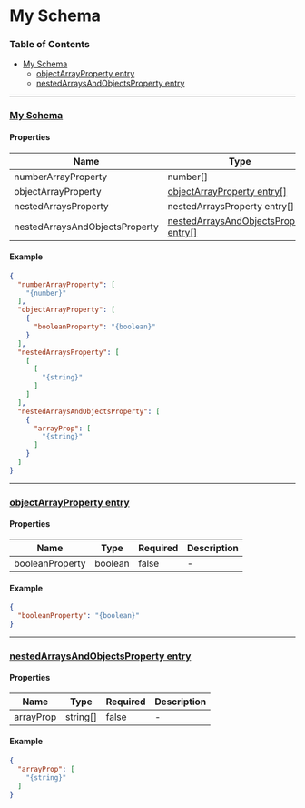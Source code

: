 # My Schema
### Table of Contents

- [My Schema](#root)
    - [objectArrayProperty entry](#%2Fproperties%2FobjectArrayProperty%2Fitems)
    - [nestedArraysAndObjectsProperty entry](#%2Fproperties%2FnestedArraysAndObjectsProperty%2Fitems)

---
### [My Schema](#root)
#### Properties

| Name | Type | Required | Description |
|------|------|------|------|
| numberArrayProperty | number\[\] | false | \- |
| objectArrayProperty | [objectArrayProperty entry\[\]](#%2Fproperties%2FobjectArrayProperty%2Fitems) | false | \- |
| nestedArraysProperty | nestedArraysProperty entry\[\] | false | \- |
| nestedArraysAndObjectsProperty | [nestedArraysAndObjectsProperty entry\[\]](#%2Fproperties%2FnestedArraysAndObjectsProperty%2Fitems) | false | \- |

#### Example

```json
{
  "numberArrayProperty": [
    "{number}"
  ],
  "objectArrayProperty": [
    {
      "booleanProperty": "{boolean}"
    }
  ],
  "nestedArraysProperty": [
    [
      [
        "{string}"
      ]
    ]
  ],
  "nestedArraysAndObjectsProperty": [
    {
      "arrayProp": [
        "{string}"
      ]
    }
  ]
}
```
---
### [objectArrayProperty entry](#%2Fproperties%2FobjectArrayProperty%2Fitems)
#### Properties

| Name | Type | Required | Description |
|------|------|------|------|
| booleanProperty | boolean | false | \- |

#### Example

```json
{
  "booleanProperty": "{boolean}"
}
```
---
### [nestedArraysAndObjectsProperty entry](#%2Fproperties%2FnestedArraysAndObjectsProperty%2Fitems)
#### Properties

| Name | Type | Required | Description |
|------|------|------|------|
| arrayProp | string\[\] | false | \- |

#### Example

```json
{
  "arrayProp": [
    "{string}"
  ]
}
```
